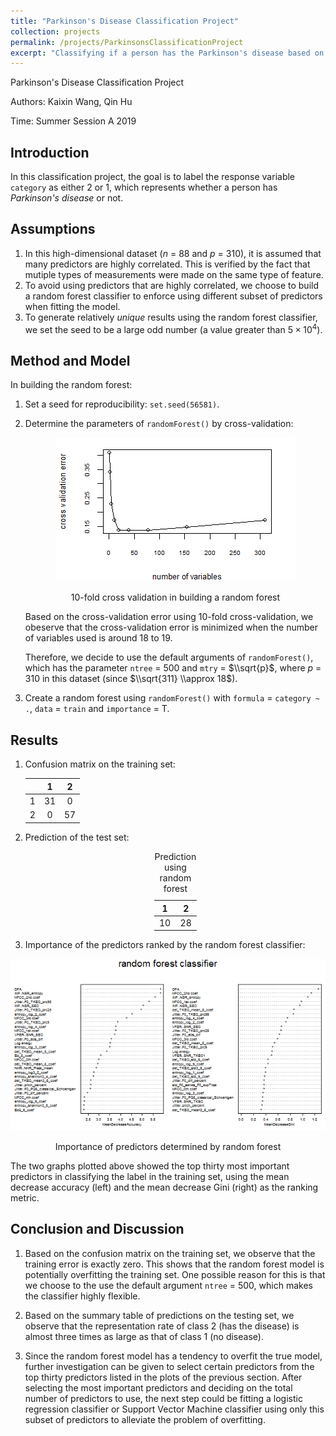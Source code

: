 ```yaml
---
title: "Parkinson's Disease Classification Project"
collection: projects
permalink: /projects/ParkinsonsClassificationProject
excerpt: "Classifying if a person has the Parkinson's disease based on data collected from experiments."
---
```


Parkinson's Disease Classification Project

Authors: Kaixin Wang, Qin Hu

Time: Summer Session A 2019

Introduction
------------

In this classification project, the goal is to label the response variable `category` as either 2 or 1, which represents whether a person has *Parkinson's disease* or not.

Assumptions
-----------

1.  In this high-dimensional dataset (*n* = 88 and *p* = 310), it is assumed that many predictors are highly correlated. This is verified by the fact that mutiple types of measurements were made on the same type of feature.
2.  To avoid using predictors that are highly correlated, we choose to build a random forest classifier to enforce using different subset of predictors when fitting the model.
3.  To generate relatively *unique* results using the random forest classifier, we set the seed to be a large odd number (a value greater than 5 × 10<sup>4</sup>).

Method and Model
----------------

In building the random forest:

1.  Set a seed for reproducibility: `set.seed(56581)`.

2.  Determine the parameters of `randomForest()` by cross-validation:

    <center>
    <img src="STATS101C-Classification_files/figure-markdown_github/unnamed-chunk-2-1.png" alt="10-fold cross validation in building a random forest"  />
    <p class="caption">
    10-fold cross validation in building a random forest
    </p>
      </center>

    Based on the cross-validation error using 10-fold cross-validation, we obeserve that the cross-validation error is minimized when the number of variables used is around 18 to 19.

    Therefore, we decide to use the default arguments of `randomForest()`, which has the parameter `ntree` = 500 and `mtry` = $\\sqrt{p}$, where *p* = 310 in this dataset (since $\\sqrt{311} \\approx 18$).

3.  Create a random forest using `randomForest()` with `formula` = `category ~ .`, `data` = `train` and `importance` = T.

Results
-------

1.  Confusion matrix on the training set:

    |     |  1  |  2  |
    |-----|:---:|:---:|
    | 1   |  31 |  0  |
    | 2   |  0  |  57 |

2.  Prediction of the test set:

    <center>
    <table style="width:14%;">
    <caption>Prediction using random forest</caption>
    <colgroup>
    <col width="6%" />
    <col width="6%" />
    </colgroup>
    <thead>
    <tr class="header">
    <th align="center">1</th>
    <th align="center">2</th>
    </tr>
    </thead>
    <tbody>
    <tr class="odd">
    <td align="center">10</td>
    <td align="center">28</td>
    </tr>
    </tbody>
    </table>
      </center>

3.  Importance of the predictors ranked by the random forest classifier:

<center>
<img src="STATS101C-Classification_files/figure-markdown_github/unnamed-chunk-6-1.png" alt="Importance of predictors determined by random forest"  />
<p class="caption">
Importance of predictors determined by random forest
</p>
  </center>

The two graphs plotted above showed the top thirty most important predictors in classifying the label in the training set, using the mean decrease accuracy (left) and the mean decrease Gini (right) as the ranking metric.

Conclusion and Discussion
-------------------------

1.  Based on the confusion matrix on the training set, we observe that the training error is exactly zero. This shows that the random forest model is potentially overfitting the training set. One possible reason for this is that we choose to the use the default argument `ntree` = 500, which makes the classifier highly flexible.

2.  Based on the summary table of predictions on the testing set, we observe that the representation rate of class 2 (has the disease) is almost three times as large as that of class 1 (no disease).

3.  Since the random forest model has a tendency to overfit the true model, further investigation can be given to select certain predictors from the top thirty predictors listed in the plots of the previous section. After selecting the most important predictors and deciding on the total number of predictors to use, the next step could be fitting a logistic regression classifier or Support Vector Machine classifier using only this subset of predictors to alleviate the problem of overfitting.
